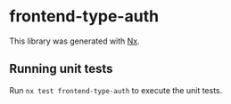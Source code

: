 # frontend-type-auth

This library was generated with [Nx](https://nx.dev).

## Running unit tests

Run `nx test frontend-type-auth` to execute the unit tests.
